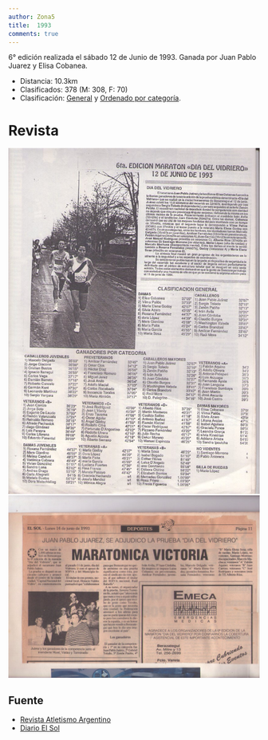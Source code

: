 ```yaml
---
author: Zona5
title:  1993
comments: true
---
```

6° edición realizada el sábado 12 de Junio de 1993. Ganada por Juan Pablo Juarez y Elisa Cobanea.

* Distancia: 10.3km
* Clasificados: 378 (M: 308, F: 70)
* Clasificación: [General](/clasificacion/1993/1993.html) y [Ordenado por categoría](/clasificacion/1993/1993cat.html).

# Revista
![Edición 1993](/assets/img/ed/1993/1993.jpg)
![Edición 1993](/assets/img/ed/1993/r1993097.jpg)

## Fuente
* [Revista Atletismo Argentino](http://www.atletismoargentino.com.ar)
* [Diario El Sol](https://elsolnoticias.com.ar/)